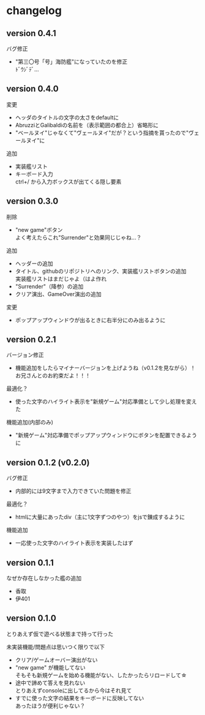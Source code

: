 # changelog

## version 0.4.1

バグ修正
- "第三〇号「号」海防艦"になっていたのを修正<br>
  ﾄﾞｳｼﾞﾃﾞ...

## version 0.4.0

変更
- ヘッダのタイトルの文字の太さをdefaultに
- AbruzziとGalibaldiの名前を（表示範囲の都合上）省略形に
- "ベールヌイ"じゃなくて"ヴェールヌイ"だが？という指摘を貰ったので"ヴェールヌイ"に

追加
- 実装艦リスト
- キーボード入力<br>
  ctrl+/ から入力ボックスが出てくる隠し要素

## version 0.3.0

削除
- "new game"ボタン<br>
  よく考えたらこれ"Surrender"と効果同じじゃね...？

追加
- ヘッダーの追加
- タイトル、githubのリポジトリへのリンク、実装艦リストボタンの追加<br>
  実装艦リストはまだじゃよ（はよ作れ
- "Surrender"（降参）の追加
- クリア演出、GameOver演出の追加

変更
- ポップアップウィンドウが出るときに右半分にのみ出るように

## version 0.2.1

バージョン修正
- 機能追加をしたらマイナーバージョンを上げようね（v0.1.2を見ながら）！お兄さんとのお約束だよ！！！

最適化？
- 使った文字のハイライト表示を"新規ゲーム"対応準備として少し処理を変えた

機能追加(内部のみ)
- "新規ゲーム"対応準備でポップアップウィンドウにボタンを配置できるように

## version 0.1.2 (v0.2.0)

バグ修正
- 内部的には9文字まで入力できていた問題を修正

最適化？
- htmlに大量にあったdiv（主に1文字ずつのやつ）をjsで錬成するように

機能追加
- 一応使った文字のハイライト表示を実装したはず

## version 0.1.1

なぜか存在しなかった艦の追加
- 香取
- 伊401

## version 0.1.0

とりあえず仮で遊べる状態まで持って行った

未実装機能/問題点は思いつく限りで以下
- クリア/ゲームオーバー演出がない
- "new game" が機能してない<br>そもそも新規ゲームを始める機能がない、したかったらリロードして☆
- 途中で諦めて答えを見れない<br>とりあえずconsoleに出してるから今はそれ見て
- すでに使った文字の結果をキーボードに反映してない<br>あったほうが便利じゃない？
